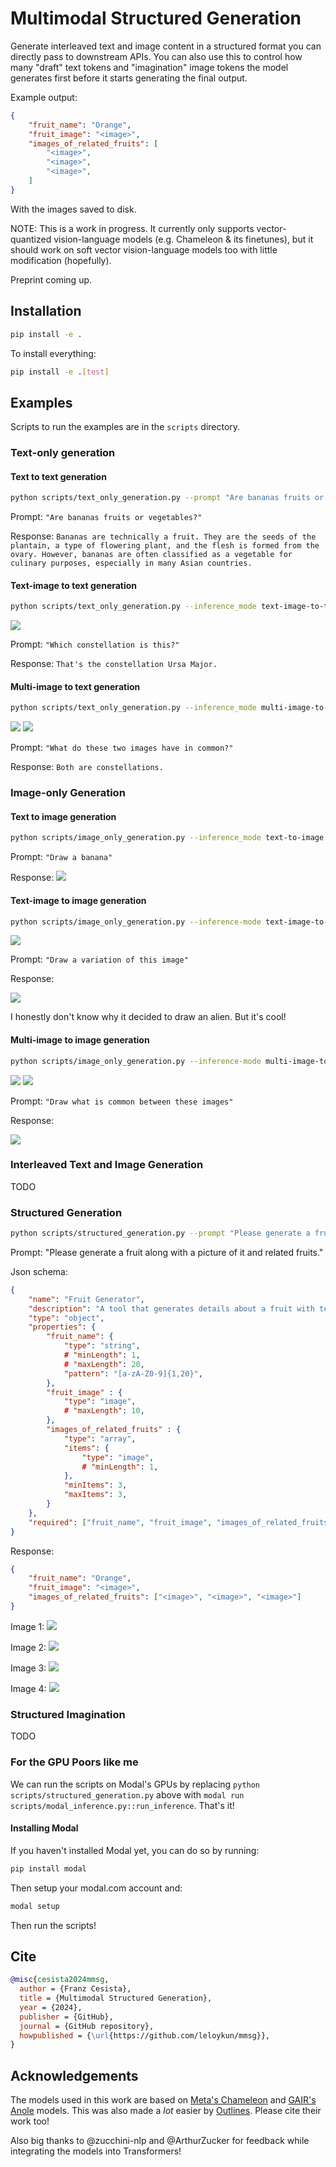 # Multimodal Structured Generation

Generate interleaved text and image content in a structured format you can directly pass to downstream APIs. You can also use this to control how many "draft" text tokens and "imagination" image tokens the model generates first before it starts generating the final output.

Example output:

```json
{
    "fruit_name": "Orange",
    "fruit_image": "<image>",
    "images_of_related_fruits": [
        "<image>",
        "<image>",
        "<image>",
    ]
}
```

With the images saved to disk.

NOTE: This is a work in progress. It currently only supports vector-quantized vision-language models (e.g. Chameleon & its finetunes), but it should work on soft vector vision-language models too with little modification (hopefully).

Preprint coming up.

## Installation

```bash
pip install -e .
```

To install everything:

```bash
pip install -e .[test]
```

## Examples

Scripts to run the examples are in the `scripts` directory.

### Text-only generation

#### Text to text generation

```bash
python scripts/text_only_generation.py --prompt "Are bananas fruits or vegetables?"
```

Prompt: `"Are bananas fruits or vegetables?"`

Response: `Bananas are technically a fruit. They are the seeds of the plantain, a type of flowering plant, and the flesh is formed from the ovary. However, bananas are often classified as a vegetable for culinary purposes, especially in many Asian countries.`

#### Text-image to text generation

```bash
python scripts/text_only_generation.py --inference_mode text-image-to-text --prompt "Which constellation is this?" --image_1_path "https://nineplanets.org/wp-content/uploads/2020/12/the-big-dipper-1.jpg"
```

![](https://nineplanets.org/wp-content/uploads/2020/12/the-big-dipper-1.jpg)

Prompt: `"Which constellation is this?"`

Response: `That's the constellation Ursa Major.`

#### Multi-image to text generation

```bash
python scripts/text_only_generation.py --inference_mode multi-image-to-text --prompt "What do these two images have in common?" --image_1_path "https://nineplanets.org/wp-content/uploads/2020/12/the-big-dipper-1.jpg" --image_2_path "https://www.kxan.com/wp-content/uploads/sites/40/2020/10/ORION.jpg"
```

![](https://nineplanets.org/wp-content/uploads/2020/12/the-big-dipper-1.jpg) ![](https://www.kxan.com/wp-content/uploads/sites/40/2020/10/ORION.jpg)

Prompt: `"What do these two images have in common?"`

Response: `Both are constellations.`

### Image-only Generation

#### Text to image generation

```bash
python scripts/image_only_generation.py --inference_mode text-to-image --prompt "Draw a banana"
```

Prompt: `"Draw a banana"`

Response:
![](media/text-to-image.png)

#### Text-image to image generation

```bash
python scripts/image_only_generation.py --inference-mode text-image-to-image --max-new-tokens 2500 --prompt "text-image-to-image" --prompt "Draw a variation of this image" --image-1-path "https://huggingface.co/microsoft/kosmos-2-patch14-224/resolve/main/snowman.jpg"
```

![](https://huggingface.co/microsoft/kosmos-2-patch14-224/resolve/main/snowman.jpg)

Prompt: `"Draw a variation of this image"`

Response:

![](media/text-image-to-image.png)

I honestly don't know why it decided to draw an alien. But it's cool!

#### Multi-image to image generation

```bash
python scripts/image_only_generation.py --inference-mode multi-image-to-image --prompt "Draw what is common between these images" --image-1-path "https://nineplanets.org/wp-content/uploads/2020/12/the-big-dipper-1.jpg" --image-2-path "https://www.kxan.com/wp-content/uploads/sites/40/2020/10/ORION.jpg" --max-new-tokens 1026
```

![](https://nineplanets.org/wp-content/uploads/2020/12/the-big-dipper-1.jpg)
![](https://www.kxan.com/wp-content/uploads/sites/40/2020/10/ORION.jpg)

Prompt: `"Draw what is common between these images"`

Response:

![](media/multi-image-to-image.png)

### Interleaved Text and Image Generation

TODO

### Structured Generation

```bash
python scripts/structured_generation.py --prompt "Please generate a fruit along with a picture of it and related fruits."
```

Prompt: "Please generate a fruit along with a picture of it and related fruits."

Json schema:

```json
{
    "name": "Fruit Generator",
    "description": "A tool that generates details about a fruit with text and images in one go!",
    "type": "object",
    "properties": {
        "fruit_name": {
            "type": "string",
            # "minLength": 1,
            # "maxLength": 20,
            "pattern": "[a-zA-Z0-9]{1,20}",
        },
        "fruit_image" : {
            "type": "image",
            # "maxLength": 10,
        },
        "images_of_related_fruits" : {
            "type": "array",
            "items": {
                "type": "image",
                # "minLength": 1,
            },
            "minItems": 3,
            "maxItems": 3,
        }
    },
    "required": ["fruit_name", "fruit_image", "images_of_related_fruits"],
}
```

Response:

```json
{
    "fruit_name": "Orange",
    "fruit_image": "<image>",
    "images_of_related_fruits": ["<image>", "<image>", "<image>"]
}
```

Image 1:
![](media/structured_generation_image_1.png)

Image 2:
![](media/structured_generation_image_2.png)

Image 3:
![](media/structured_generation_image_3.png)

Image 4:
![](media/structured_generation_image_4.png)

### Structured Imagination

TODO

### For the GPU Poors like me

We can run the scripts on Modal's GPUs by replacing `python scripts/structured_generation.py` above with `modal run scripts/modal_inference.py::run_inference`. That's it!

#### Installing Modal

If you haven't installed Modal yet, you can do so by running:

```bash
pip install modal
```

Then setup your modal.com account and:

```bash
modal setup
```

Then run the scripts!

## Cite

```bibtex
@misc{cesista2024mmsg,
  author = {Franz Cesista},
  title = {Multimodal Structured Generation},
  year = {2024},
  publisher = {GitHub},
  journal = {GitHub repository},
  howpublished = {\url{https://github.com/leloykun/mmsg}},
}
```

## Acknowledgements

The models used in this work are based on [Meta's Chameleon](https://huggingface.co/facebook/chameleon-7b) and [GAIR's Anole](https://huggingface.co/GAIR/Anole-7b-v0.1) models. This was also made a _lot_ easier by [Outlines](https://github.com/outlines-dev/outlines). Please cite their work too!

Also big thanks to @zucchini-nlp and @ArthurZucker for feedback while integrating the models into Transformers!
